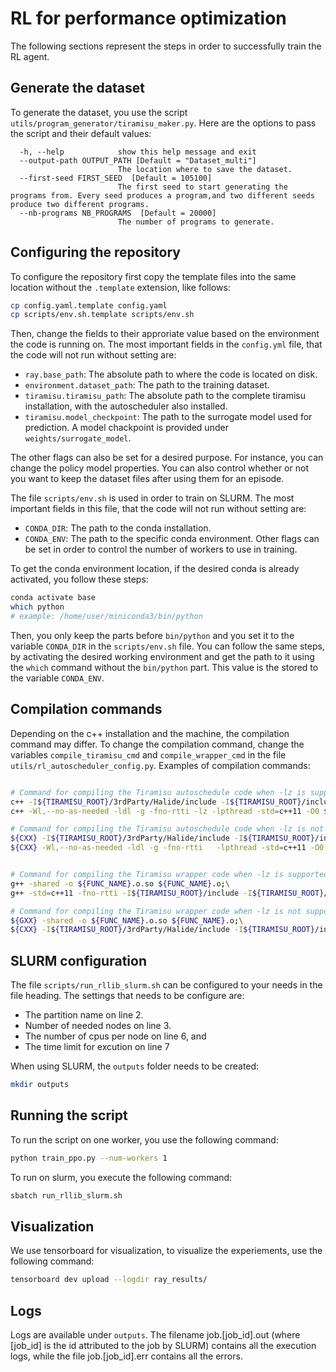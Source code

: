 # RL for performance optimization

The following sections represent the steps in order to successfully train the RL agent.

## Generate the dataset
To generate the dataset, you use the script `utils/program_generator/tiramisu_maker.py`. Here are the options to pass the script and their default values:
```
  -h, --help            show this help message and exit
  --output-path OUTPUT_PATH [Default = "Dataset_multi"]
                        The location where to save the dataset.
  --first-seed FIRST_SEED  [Default = 105100]
                        The first seed to start generating the programs from. Every seed produces a program,and two different seeds produce two different programs.
  --nb-programs NB_PROGRAMS  [Default = 20000]
                        The number of programs to generate.

```


## Configuring the repository
To configure the repository first copy the template files into the same location without the `.template` extension, like follows:
```bash  
cp config.yaml.template config.yaml
cp scripts/env.sh.template scripts/env.sh
```
 Then, change the fields to their approriate value based on the environment the code is running on. The most important fields in the `config.yml` file, that the code will not run without setting are:
 * `ray.base_path`:  The absolute path to where the code is located on disk. 
* `environment.dataset_path`: The path to the training dataset. 
* `tiramisu.tiramisu_path`: The absolute path to the complete tiramisu installation, with the autoscheduler also installed.
* `tiramisu.model_checkpoint`: The path to the surrogate model used for prediction. A model chackpoint is provided under `weights/surrogate_model`.

The other flags can also be set for a desired purpose. For instance, you can change the policy model properties. You can also control whether or not you want to keep the dataset files after using them for an episode. 

The file `scripts/env.sh` is used in order to train on SLURM. The most important fields in this file, that the code will not run without setting are:
* `CONDA_DIR`: The path to the conda installation.
* `CONDA_ENV`: The path to the specific conda environment.
Other flags can be set in order to control the number of workers to use in training.  

To get the conda environment location, if the desired conda is already activated, you follow these steps:  
```bash  
conda activate base
which python
# example: /home/user/miniconda3/bin/python
```
Then, you only keep the parts before `bin/python` and you set it to the variable `CONDA_DIR` in the `scripts/env.sh` file. You can follow the same steps, by activating the desired working environment and get the path to it using the `which` command without the `bin/python` part. This value is the stored to the variable `CONDA_ENV`.




## Compilation commands
Depending on the c++ installation and the machine, the compilation command may differ. To change the compilation command, change the variables `compile_tiramisu_cmd` and `compile_wrapper_cmd` in the file `utils/rl_autoscheduler_config.py`. Examples of compilation commands:
```bash

# Command for compiling the Tiramisu autoschedule code when -lz is supported
c++ -I${TIRAMISU_ROOT}/3rdParty/Halide/include -I${TIRAMISU_ROOT}/include -I${TIRAMISU_ROOT}/3rdParty/isl/include  -Wl,--no-as-needed -ldl -g -fno-rtti -lz -lpthread -std=c++11 -O0 -o ${FILE_PATH}.o -c ${FILE_PATH};\
c++ -Wl,--no-as-needed -ldl -g -fno-rtti -lz -lpthread -std=c++11 -O0 ${FILE_PATH}.o -o ./${FILE_PATH}.out   -L${TIRAMISU_ROOT}/build  -L${TIRAMISU_ROOT}/3rdParty/Halide/lib  -L${TIRAMISU_ROOT}/3rdParty/isl/build/lib  -Wl,-rpath,${TIRAMISU_ROOT}/build:${TIRAMISU_ROOT}/3rdParty/Halide/lib:${TIRAMISU_ROOT}/3rdParty/isl/build/lib -ltiramisu -ltiramisu_auto_scheduler -lHalide -lisl 

# Command for compiling the Tiramisu autoschedule code when -lz is not supported
${CXX} -I${TIRAMISU_ROOT}/3rdParty/Halide/include -I${TIRAMISU_ROOT}/include -I${TIRAMISU_ROOT}/3rdParty/isl/include  -Wl,--no-as-needed -ldl -g -fno-rtti   -lpthread -std=c++11 -O0 -o ${FILE_PATH}.o -c ${FILE_PATH};\
${CXX} -Wl,--no-as-needed -ldl -g -fno-rtti   -lpthread -std=c++11 -O0 ${FILE_PATH}.o -o ./${FILE_PATH}.out   -L${TIRAMISU_ROOT}/build  -L${TIRAMISU_ROOT}/3rdParty/Halide/lib  -L${TIRAMISU_ROOT}/3rdParty/isl/build/lib  -Wl,-rpath,${TIRAMISU_ROOT}/build:${TIRAMISU_ROOT}/3rdParty/Halide/lib:${TIRAMISU_ROOT}/3rdParty/isl/build/lib -ltiramisu -ltiramisu_auto_scheduler -lHalide -lisl


# Command for compiling the Tiramisu wrapper code when -lz is supported
g++ -shared -o ${FUNC_NAME}.o.so ${FUNC_NAME}.o;\
g++ -std=c++11 -fno-rtti -I${TIRAMISU_ROOT}/include -I${TIRAMISU_ROOT}/3rdParty/Halide/include -I${TIRAMISU_ROOT}/3rdParty/isl/include/ -I${TIRAMISU_ROOT}/benchmarks -L${TIRAMISU_ROOT}/build -L${TIRAMISU_ROOT}/3rdParty/Halide/lib/ -L${TIRAMISU_ROOT}/3rdParty/isl/build/lib -o ${FUNC_NAME}_wrapper -ltiramisu -lHalide -ldl -lpthread -lz -lm -Wl,-rpath,${TIRAMISU_ROOT}/build ./${FUNC_NAME}_wrapper.cpp ./${FUNC_NAME}.o.so -ltiramisu -lHalide -ldl -lpthread -lz -lm

# Command for compiling the Tiramisu wrapper code when -lz is not supported
${GXX} -shared -o ${FUNC_NAME}.o.so ${FUNC_NAME}.o;\
${CXX} -I${TIRAMISU_ROOT}/3rdParty/Halide/include -I${TIRAMISU_ROOT}/include -I${TIRAMISU_ROOT}/3rdParty/isl/include -Wl,--no-as-needed -ldl -g -fno-rtti -lpthread -std=c++11 -O3 -o ${FUNC_NAME}_wrapper ${FUNC_NAME}_wrapper.cpp ./${FUNC_NAME}.o.so -L${TIRAMISU_ROOT}/build  -L${TIRAMISU_ROOT}/3rdParty/Halide/lib  -L${TIRAMISU_ROOT}/3rdParty/isl/build/lib  -Wl,-rpath,${TIRAMISU_ROOT}/build:${TIRAMISU_ROOT}/3rdParty/Halide/lib:${TIRAMISU_ROOT}/3rdParty/isl/build/lib -ltiramisu -ltiramisu_auto_scheduler -lHalide -lisl


```

## SLURM configuration
The file `scripts/run_rllib_slurm.sh` can be configured to your needs in the file heading. The settings that needs to be configure are:  
* The partition name on line 2.
* Number of needed nodes on line 3.
* The number of cpus per node on line 6, and
* The time limit for excution on line 7

When using SLURM, the `outputs` folder needs to be created:  
```bash
mkdir outputs
```

## Running the script
To run the script on one worker, you use the following command:
```bash
python train_ppo.py --num-workers 1

```
To run on slurm, you execute the following command:
```bash
sbatch run_rllib_slurm.sh

``` 

## Visualization
We use tensorboard for visualization, to visualize the experiements, use the following command:  
```bash
tensorboard dev upload --logdir ray_results/
```

## Logs
Logs are available under `outputs`. The filename job.[job_id].out (where [job_id] is the id attributed to the job by SLURM) contains all the execution logs, while the file job.[job_id].err contains all the errors.  